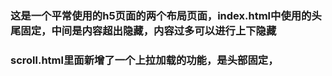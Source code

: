 ### 这是一个平常使用的h5页面的两个布局页面，index.html中使用的头尾固定，中间是内容超出隐藏，内容过多可以进行上下隐藏
### scroll.html里面新增了一个上拉加载的功能，是头部固定，